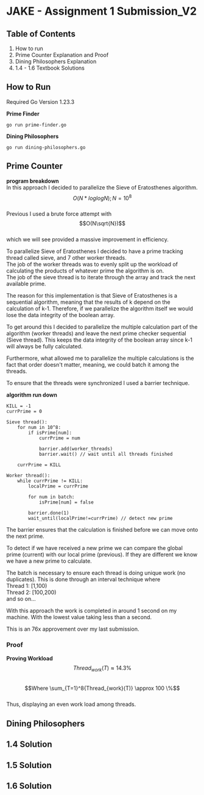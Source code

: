 # JAKE - Assignment 1 Submission_V2

## Table of Contents 
1. How to run 
2. Prime Counter Explanation and Proof
3. Dining Philosophers Explanation
4. 1.4 - 1.6 Textbook Solutions

## How to Run
Required Go Version 1.23.3  

**Prime Finder**
```
go run prime-finder.go
```

**Dining Philosophers**
```
go run dining-philosophers.go
```
## Prime Counter 
**program breakdown**  
In this approach I decided to parallelize the Sieve of Eratosthenes algorithm.  
$$O(N*loglogN);N=10^8$$  
Previous I used a brute force attempt with   
$$O(N\sqrt{N})$$  
which we will see provided a massive improvement in efficiency.  

To parallelize Sieve of Eratosthenes I decided to have a prime tracking thread called sieve, and 7 other worker threads.  
The job of the worker threads was to evenly split up the workload of calculating the products of whatever prime the algorithm is on.  
The job of the sieve thread is to iterate through the array and track the next available prime.  

The reason for this implementation is that Sieve of Eratosthenes is a sequential algorithm, meaning that the results of k depend on the calculation of k-1. Therefore, if we parallelize the algorithm itself we would lose the data integrity of the boolean array.  

To get around this I decided to parallelize the multiple calculation part of the algorithm (worker threads) and leave the next prime checker sequential (Sieve thread). This keeps the data integrity of the boolean array since k-1 will always be fully calculated.  

Furthermore, what allowed me to parallelize the multiple calculations is the fact that order doesn't matter, meaning, we could batch it among the threads.  

To ensure that the threads were synchronized I used a barrier technique.  

**algorithm run down**
```
KILL = -1
currPrime = 0

Sieve thread():
    for num in 10^8:
        if isPrime[num]:
            currPrime = num

            barrier.add(worker_threads)
            barrier.wait() // wait until all threads finished

    currPrime = KILL

Worker thread():
    while currPrime != KILL:
        localPrime = currPrime

        for num in batch:
            isPrime[num] = false

        barrier.done(1) 
        wait_until(localPrime!=currPrime) // detect new prime 
```

The barrier ensures that the calculation is finished before we can move onto the next prime.  

To detect if we have received a new prime we can compare the global prime (current) with our local prime (previous). If they are different we know we have a new prime to calculate.  

The batch is necessary to ensure each thread is doing unique work (no duplicates). This is done through an interval technique where  
Thread 1: [1,100)  
Thread 2: [100,200)  
and so on... 

With this approach the work is completed in around 1 second on my machine. With the lowest value taking less than a second.  

This is an 76x approvement over my last submission.

### Proof
**Proving Workload**  
$$Thread_{work}(T) \approx 14.3\%$$  
$$Where \sum_{T=1}^8{Thread_{work}(T)} \approx 100 \%$$  
Thus, displaying an even work load among threads.  

## Dining Philosophers 


## 1.4 Solution 


## 1.5 Solution 


## 1.6 Solution 


